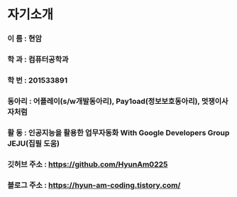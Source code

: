 # 자기소개
### 이  름 : 현암
### 학  과 : 컴퓨터공학과
### 학  번 : 201533891
### 동아리 : 어플레이(s/w개발동아리), Pay1oad(정보보호동아리), 멋쟁이사자처럼
### 활  동 : 인공지능을 활용한 업무자동화 With Google Developers Group JEJU(집필 도움)
### 깃허브 주소 : https://github.com/HyunAm0225
### 블로그 주소 : https://hyun-am-coding.tistory.com/

